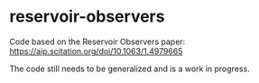 # reservoir-observers
Code based on the Reservoir Observers paper: https://aip.scitation.org/doi/10.1063/1.4979665

The code still needs to be generalized and is a work in progress.
